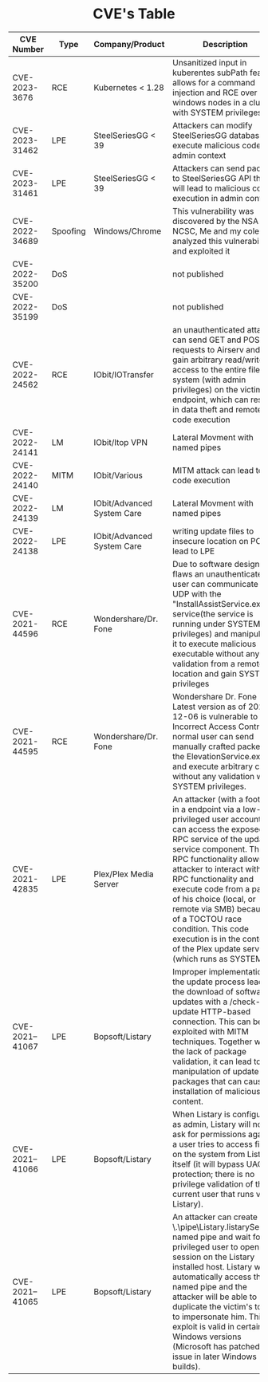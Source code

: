 <h1 align="center"> CVE's Table</h1>

|CVE Number|Type|Company/Product|Description|Article Link|POC Link|
|---|---|---|---|---|---|
|CVE-2023-3676|RCE|Kubernetes < 1.28|Unsanitized input in kuberentes subPath feature allows for a command injection and RCE over all windows nodes in a cluster with SYSTEM privileges|https://www.akamai.com/blog/security-research/kubernetes-critical-vulnerability-command-injection|https://github.com/tomerpeled92/CVE/blob/main/CVE-2023-3676/cmd%20execution%20POC.mp4|
|CVE-2023-31462|LPE|SteelSeriesGG < 39|Attackers can modify SteelSeriesGG database to execute malicious code in admin context|https://www.akamai.com/blog/security-research/exploit-steelseries-subapp-privilege-escalation|
|CVE-2023-31461|LPE|SteelSeriesGG < 39|Attackers can send packets to SteelSeriesGG API that will lead to malicious code execution in admin context|https://www.akamai.com/blog/security-research/exploit-steelseries-subapp-privilege-escalation|
|CVE-2022-34689|Spoofing|Windows/Chrome|This vulnerability was discovered by the NSA and NCSC, Me and my coleague analyzed this vulnerability and exploited it|https://www.akamai.com/blog/security-research/exploiting-critical-spoofing-vulnerability-microsoft-cryptoapi|https://github.com/tomerpeled92/CVE/tree/main/CVE-2022-34689|
|CVE-2022-35200|DoS||not published|||
|CVE-2022-35199|DoS||not published|||
|CVE-2022-24562|RCE|IObit/IOTransfer|an unauthenticated attacker can send GET and POST requests to Airserv and gain arbitrary read/write access to the entire file-system (with admin privileges) on the victim's endpoint, which can result in data theft and remote code execution|https://medium.com/@tomerp_77017/exploiting-iotransfer-insecure-api-cve-2022-24562-a2c4a3f9149d|https://github.com/tomerpeled92/CVE/tree/main/CVE-2022%E2%80%9324562
|CVE-2022-24141|LM|IObit/Itop VPN|Lateral Movment with named pipes|N/A|https://github.com/tomerpeled92/CVE/tree/main/CVE-2022-24141
|CVE-2022-24140|MITM|IObit/Various|MITM attack can lead to code execution|N/A|https://github.com/tomerpeled92/CVE/tree/main/CVE-2022-24140
|CVE-2022-24139|LM|IObit/Advanced System Care|Lateral Movment with named pipes|N/A|https://github.com/tomerpeled92/CVE/tree/main/CVE-2022-24139
|CVE-2022-24138|LPE|IObit/Advanced System Care|writing update files to insecure location on PC can lead to LPE|N/A|https://github.com/tomerpeled92/CVE/tree/main/CVE-2022-24138
|CVE-2021-44596|RCE|Wondershare/Dr. Fone|Due to software design flaws an unauthenticated user can communicate over UDP with the "InstallAssistService.exe" service(the service is running under SYSTEM privileges) and manipulate it to execute malicious executable without any validation from a remote location and gain SYSTEM privileges|https://medium.com/@tomerp_77017/wondershell-a82372914f26|https://github.com/netanelc305/WonderShell
|CVE-2021-44595|RCE|Wondershare/Dr. Fone|Wondershare Dr. Fone Latest version as of 2021-12-06 is vulnerable to Incorrect Access Control. A normal user can send manually crafted packets to the ElevationService.exe and execute arbitrary code without any validation with SYSTEM privileges.|https://medium.com/@tomerp_77017/wondershell-a82372914f26|https://github.com/netanelc305/WonderShell
|CVE-2021-42835|LPE|Plex/Plex Media Server|An attacker (with a foothold in a endpoint via a low-privileged user account) can access the exposed RPC service of the update service component. This RPC functionality allows the attacker to interact with the RPC functionality and execute code from a path of his choice (local, or remote via SMB) because of a TOCTOU race condition. This code execution is in the context of the Plex update service (which runs as SYSTEM).|https://ir-on.io/2021/12/02/local-privilege-plexcalation/|https://github.com/netanelc305/PlEXcalaison|
|CVE-2021–41067|LPE|Bopsoft/Listary|Improper implementation of the update process leads to the download of software updates with a /check-update HTTP-based connection. This can be exploited with MITM techniques. Together with the lack of package validation, it can lead to manipulation of update packages that can cause an installation of malicious content.|https://medium.com/@tomerp_77017/exploiting-listary-searching-your-way-to-system-privileges-8175af676c3e|N/A|
|CVE-2021–41066|LPE|Bopsoft/Listary|When Listary is configured as admin, Listary will not ask for permissions again if a user tries to access files on the system from Listary itself (it will bypass UAC protection; there is no privilege validation of the current user that runs via Listary).|https://medium.com/@tomerp_77017/exploiting-listary-searching-your-way-to-system-privileges-8175af676c3e|N/A|
|CVE-2021–41065|LPE|Bopsoft/Listary|An attacker can create a \\.\pipe\Listary.listaryService named pipe and wait for a privileged user to open a session on the Listary installed host. Listary will automatically access the named pipe and the attacker will be able to duplicate the victim's token to impersonate him. This exploit is valid in certain Windows versions (Microsoft has patched the issue in later Windows 10 builds).|https://medium.com/@tomerp_77017/exploiting-listary-searching-your-way-to-system-privileges-8175af676c3e|N/A|

